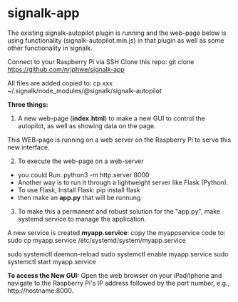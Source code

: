 # signalk-app

The existing signalk-autopilot plugin is running and the web-page below is using functionality (signalk-autopilot.min.js) in that plugin as well as some other functionality in signalk. 

Connect to your Raspberry Pi via SSH Clone this repo: git clone https://github.com/nrjphwe/signalk-app

All files are added copied to:
cp xxx  ~/.signalk/node_modules/@signalk/signalk-autopilot

**Three things:**
1. A new web-page (**index.html**) to make a new GUI to control the autopilot, as well as showing data on the page. 

This WEB-page is running on a web server on the Raspberry Pi to serve this new interface. 

2. To execute the web-page on a web-server
- you could Run:  python3 -m http.server 8000
- Another way is to run it through a lightweight server like Flask (Python).
- To use Flask, Install Flask: pip install flask
- then make an **app.py** that will be runnung

3. To make this a permanent and robust solution for the "app.py", make systemd service to manage the application. 

A new service is created **myapp.service**: 
copy the myappservice code to:
sudo cp myapp.service /etc/systemd/system/myapp.service

sudo systemctl daemon-reload
sudo systemctl enable myapp.service
sudo systemctl start myapp.service

**To access the New GUI:**
Open the web browser on your iPad/Iphone and navigate to the Raspberry Pi's IP address followed by the port number, e.g., http://hostname:8000.
